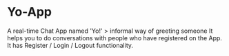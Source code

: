 # Yo-App

A real-time Chat App named 'Yo!' > informal way of greeting someone
It helps you to do conversations with people who have registered on the App. It has Register / Login / Logout functionality.
